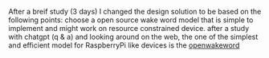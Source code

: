 After a breif study (3 days) I changed the design solution to be based on the following points:
choose a open source wake word model that is simple to implement and might work on resource constrained device. 
after a study with chatgpt (q & a) and looking around on the web, the one of the simplest and efficient model for RaspberryPi like devices 
is the [openwakeword](https://github.com/dscripka/openWakeWord)

